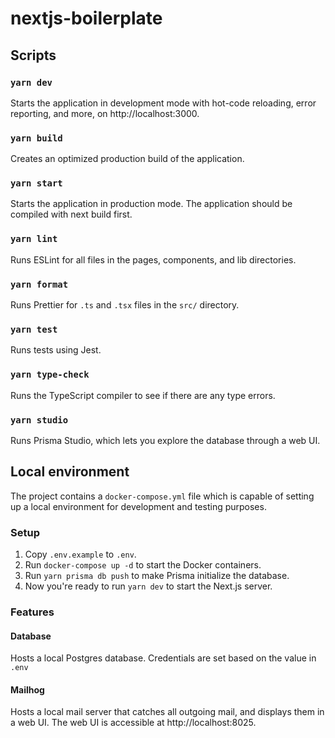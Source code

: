 # nextjs-boilerplate

## Scripts

### `yarn dev`

Starts the application in development mode with hot-code reloading, error reporting, and more, on http://localhost:3000.

### `yarn build`

Creates an optimized production build of the application.

### `yarn start`

Starts the application in production mode. The application should be compiled with next build first.

### `yarn lint`

Runs ESLint for all files in the pages, components, and lib directories.

### `yarn format`

Runs Prettier for `.ts` and `.tsx` files in the `src/` directory.

### `yarn test`

Runs tests using Jest.

### `yarn type-check`

Runs the TypeScript compiler to see if there are any type errors.

### `yarn studio`

Runs Prisma Studio, which lets you explore the database through a web UI.

## Local environment

The project contains a `docker-compose.yml` file which is capable of setting up a local environment for development and testing purposes.

### Setup

1. Copy `.env.example` to `.env`.
1. Run `docker-compose up -d` to start the Docker containers.
1. Run `yarn prisma db push` to make Prisma initialize the database.
1. Now you're ready to run `yarn dev` to start the Next.js server.

### Features

#### Database

Hosts a local Postgres database. Credentials are set based on the value in `.env`

#### Mailhog

Hosts a local mail server that catches all outgoing mail, and displays them in a web UI. The web UI is accessible at http://localhost:8025.
